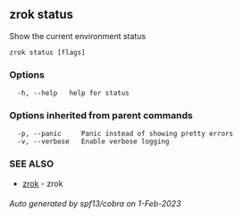 ## zrok status

Show the current environment status

```
zrok status [flags]
```

### Options

```
  -h, --help   help for status
```

### Options inherited from parent commands

```
  -p, --panic     Panic instead of showing pretty errors
  -v, --verbose   Enable verbose logging
```

### SEE ALSO

* [zrok](zrok.md)	 - zrok

###### Auto generated by spf13/cobra on 1-Feb-2023
